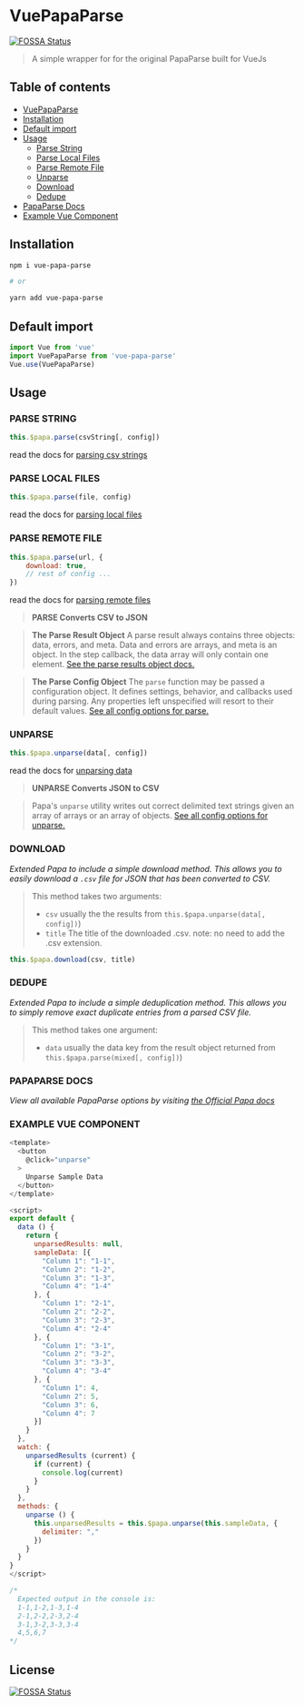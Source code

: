 # VuePapaParse
[![FOSSA Status](https://app.fossa.io/api/projects/git%2Bgithub.com%2Fpankazj%2Fvue-papa-parse.svg?type=shield)](https://app.fossa.io/projects/git%2Bgithub.com%2Fpankazj%2Fvue-papa-parse?ref=badge_shield)


> A simple wrapper for for the original PapaParse built for VueJs

## Table of contents
* [VuePapaParse](#vuepapaparse)
* [Installation](#installation)
* [Default import](#default-import)
* [Usage](#usage)
  * [Parse String](#parse-string)
  * [Parse Local Files](#parse-local-files)
  * [Parse Remote File](#parse-remote-file)
  * [Unparse](#unparse)
  * [Download](#download)
  * [Dedupe](#dedupe)
* [PapaParse Docs](#papaparse-docs)
* [Example Vue Component](#example-vue-component)

## Installation

```bash
npm i vue-papa-parse

# or

yarn add vue-papa-parse
```

## Default import
```javascript
import Vue from 'vue'
import VuePapaParse from 'vue-papa-parse'
Vue.use(VuePapaParse)
```

## Usage

### PARSE STRING
```javascript
this.$papa.parse(csvString[, config])
```
read the docs for [parsing csv strings](https://www.papaparse.com/docs#strings)

### PARSE LOCAL FILES
```javascript
this.$papa.parse(file, config)
```
read the docs for [parsing local files](https://www.papaparse.com/docs#local-files)

### PARSE REMOTE FILE
```javascript
this.$papa.parse(url, {
	download: true,
	// rest of config ...
})
```
read the docs for [parsing remote files](https://www.papaparse.com/docs#remote-files)
>**PARSE Converts CSV to JSON**

>**The Parse Result Object**
>A parse result always contains three objects: data, errors, and meta. Data and errors are arrays, and meta is an object. In the step callback, the data array will only contain one element. [See the parse results object docs.](https://www.papaparse.com/docs#results)

>**The Parse Config Object**
>The  `parse`  function may be passed a configuration object. It defines settings, behavior, and callbacks used during parsing. Any properties left unspecified will resort to their default values. [See all config options for parse.](https://www.papaparse.com/docs#config)

### UNPARSE
```javascript
this.$papa.unparse(data[, config])
```
read the docs for [unparsing data](https://www.papaparse.com/docs#unparse)

>**UNPARSE Converts JSON to CSV**

> Papa's  `unparse`  utility writes out correct delimited text strings given an array of arrays or an array of objects. [See all config options for unparse.](https://www.papaparse.com/docs#unparse-config-default)

### DOWNLOAD
*Extended Papa to include a simple download method. This allows you to easily download a ```.csv``` file for JSON that has been converted to CSV.*

> This method takes two arguments:
>
> - ```csv``` usually the the results from ```this.$papa.unparse(data[, config])```)
> - ```title``` The title of the downloaded .csv.
	 note: no need to add the .csv extension.

```javascript
this.$papa.download(csv, title)
```

### DEDUPE
*Extended Papa to include a simple deduplication method. This allows you to simply remove exact duplicate entries from a parsed CSV file.*

> This method takes one argument:
>
> - ```data``` usually the data key from the result object returned from ```this.$papa.parse(mixed[, config])```)

### PAPAPARSE DOCS
*View all available PapaParse options by visiting [the Official Papa docs](https://www.papaparse.com/docs)*

### EXAMPLE VUE COMPONENT
```javascript
<template>
  <button
    @click="unparse"
  >
    Unparse Sample Data
  </button>
</template>

<script>
export default {
  data () {
    return {
      unparsedResults: null,
      sampleData: [{
        "Column 1": "1-1",
        "Column 2": "1-2",
        "Column 3": "1-3",
        "Column 4": "1-4"
      }, {
        "Column 1": "2-1",
        "Column 2": "2-2",
        "Column 3": "2-3",
        "Column 4": "2-4"
      }, {
        "Column 1": "3-1",
        "Column 2": "3-2",
        "Column 3": "3-3",
        "Column 4": "3-4"
      }, {
        "Column 1": 4,
        "Column 2": 5,
        "Column 3": 6,
        "Column 4": 7
      }]
    }
  },
  watch: {
    unparsedResults (current) {
      if (current) {
        console.log(current)
      }
    }
  },
  methods: {
    unparse () {
      this.unparsedResults = this.$papa.unparse(this.sampleData, {
        delimiter: ","
      })
    }
  }
}
</script>

/*
  Expected output in the console is:
  1-1,1-2,1-3,1-4
  2-1,2-2,2-3,2-4
  3-1,3-2,3-3,3-4
  4,5,6,7
*/
```


## License
[![FOSSA Status](https://app.fossa.io/api/projects/git%2Bgithub.com%2Fpankazj%2Fvue-papa-parse.svg?type=large)](https://app.fossa.io/projects/git%2Bgithub.com%2Fpankazj%2Fvue-papa-parse?ref=badge_large)